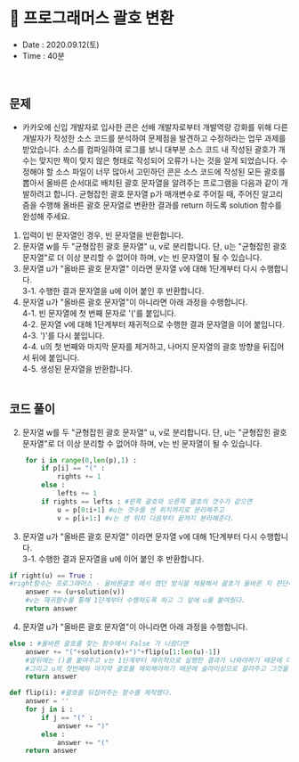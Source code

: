 # 🎀 프로그래머스 괄호 변환
- Date : 2020.09.12(토)
- Time : 40분
<br>

## 문제

- 카카오에 신입 개발자로 입사한 콘은 선배 개발자로부터 개발역량 강화를 위해 다른 개발자가 작성한 소스 코드를 분석하여 문제점을 발견하고 수정하라는 업무 과제를 받았습니다. 소스를 컴파일하여 로그를 보니 대부분 소스 코드 내 작성된 괄호가 개수는 맞지만 짝이 맞지 않은 형태로 작성되어 오류가 나는 것을 알게 되었습니다. 수정해야 할 소스 파일이 너무 많아서 고민하던 콘은 소스 코드에 작성된 모든 괄호를 뽑아서 올바른 순서대로 배치된 괄호 문자열을 알려주는 프로그램을 다음과 같이 개발하려고 합니다. 균형잡힌 괄호 문자열 p가 매개변수로 주어질 때, 주어진 알고리즘을 수행해 올바른 괄호 문자열로 변환한 결과를 return 하도록 solution 함수를 완성해 주세요.

1. 입력이 빈 문자열인 경우, 빈 문자열을 반환합니다. 
2. 문자열 w를 두 "균형잡힌 괄호 문자열" u, v로 분리합니다. 단, u는 "균형잡힌 괄호 문자열"로 더 이상 분리할 수 없어야 하며, v는 빈 문자열이 될 수 있습니다. 
3. 문자열 u가 "올바른 괄호 문자열" 이라면 문자열 v에 대해 1단계부터 다시 수행합니다. <br>
3-1. 수행한 결과 문자열을 u에 이어 붙인 후 반환합니다. 
4. 문자열 u가 "올바른 괄호 문자열"이 아니라면 아래 과정을 수행합니다. <br>
  4-1. 빈 문자열에 첫 번째 문자로 '('를 붙입니다. <br>
  4-2. 문자열 v에 대해 1단계부터 재귀적으로 수행한 결과 문자열을 이어 붙입니다. <br>
  4-3. ')'를 다시 붙입니다. <br>
  4-4. u의 첫 번째와 마지막 문자를 제거하고, 나머지 문자열의 괄호 방향을 뒤집어서 뒤에 붙입니다. <br>
  4-5. 생성된 문자열을 반환합니다.
<br><br>

## 코드 풀이
2. 문자열 w를 두 "균형잡힌 괄호 문자열" u, v로 분리합니다. 단, u는 "균형잡힌 괄호 문자열"로 더 이상 분리할 수 없어야 하며, v는 빈 문자열이 될 수 있습니다. <br>
```python
    for i in range(0,len(p),1) :
        if p[i] == "(" :
            rights += 1
        else :
            lefts += 1
        if rights == lefts : #왼쪽 괄호와 오른쪽 괄호의 갯수가 같으면
            u = p[0:i+1] #u는 갯수를 센 위치까지로 분리해주고
            v = p[i+1:] #v는 센 위치 다음부터 끝까지 분라해준다.
```

3. 문자열 u가 "올바른 괄호 문자열" 이라면 문자열 v에 대해 1단계부터 다시 수행합니다. <br>
3-1. 수행한 결과 문자열을 u에 이어 붙인 후 반환합니다. 
```python
if right(u) == True : 
#right함수는 프로그래머스 - 올바른괄호 에서 했던 방식을 채용해서 괄호가 올바른 지 판단하는 함수를 만들었다.
    answer += (u+solution(v))
    #v는 재귀함수를 통해 1단계부터 수행하도록 하고 그 앞에 u를 붙여줬다.
    return answer
```

4. 문자열 u가 "올바른 괄호 문자열"이 아니라면 아래 과정을 수행합니다. 
```python
else : #올바른 괄호를 찾는 함수에서 False 가 나왔다면
    answer += "("+solution(v)+")"+flip(u[1:len(u)-1])
    #앞뒤에는 ()를 붙여주고 v는 1단계부터 재귀적으로 실행한 결과가 나와야하기 때문에 다시 solution함수를 재귀함수로 사용했다.
    #그리고 u의 첫번째와 마지막 괄호를 제외해야하기 때문에 슬라이싱으로 잘라주고 그것을 flip함수에 넣었다.
    return answer
```
```python
def flip(i): #괄호를 뒤집어주는 함수를 제작했다.
    answer = ''
    for j in i :
        if j == "(" :
            answer += ")"
        else :
            answer += "("
    return answer
```